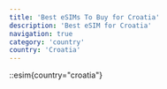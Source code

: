 ```yaml
---
title: 'Best eSIMs To Buy for Croatia'
description: 'Best eSIM for Croatia'
navigation: true
category: 'country'
country: 'Croatia'
---
```


::esim{country="croatia"}
